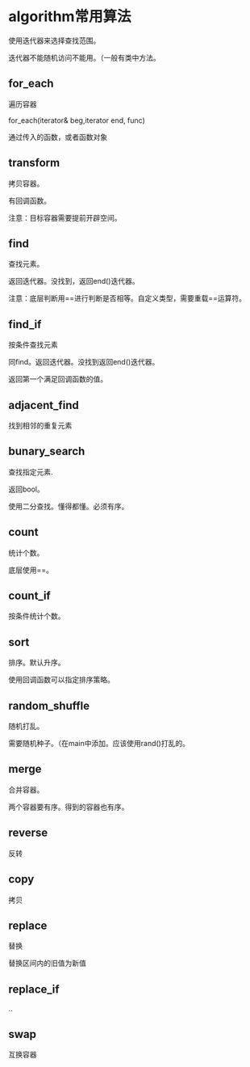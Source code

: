 # algorithm常用算法

使用迭代器来选择查找范围。

迭代器不能随机访问不能用。（一般有类中方法。



## for_each

遍历容器

for_each(iterator& beg,iterator end, func)

通过传入的函数，或者函数对象

## transform

拷贝容器。

有回调函数。



注意：目标容器需要提前开辟空间。

## find

查找元素。

返回迭代器。没找到，返回end()迭代器。



注意：底层判断用==进行判断是否相等。自定义类型，需要重载==运算符。

## find_if

按条件查找元素

同find。返回迭代器。没找到返回end()迭代器。

返回第一个满足回调函数的值。



## adjacent_find

找到相邻的重复元素



## bunary_search

查找指定元素.

返回bool。

使用二分查找。懂得都懂。必须有序。





## count

统计个数。



底层使用==。





## count_if

按条件统计个数。



## sort

排序。默认升序。

使用回调函数可以指定排序策略。



## random_shuffle

随机打乱。

需要随机种子。（在main中添加。应该使用rand()打乱的。





## merge

合并容器。

两个容器要有序。得到的容器也有序。





## reverse

反转





## copy

拷贝





## replace

替换

替换区间内的旧值为新值



## replace_if

..



## swap

互换容器